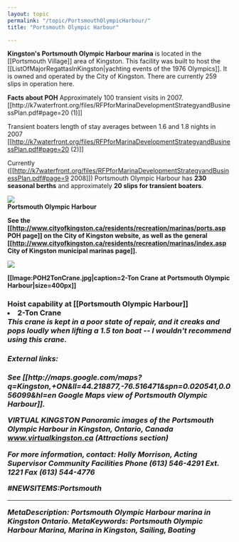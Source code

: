 ```yaml
---
layout: topic
permalink: "/topic/PortsmouthOlympicHarbour/"
title: "Portsmouth Olympic Harbour"

---
```


<strong>Kingston's Portsmouth Olympic Harbour marina</strong>  is located in the [[Portsmouth Village]] area of Kingston.  This facility  was built to host the [[ListOfMajorRegattasInKingston|yachting events of the 1976 Olympics]].  It is owned and operated by the City of Kingston. There are currently 259 slips in operation here.
<div class="sidebar">
<strong>Facts about POH</strong>
Approximately 100 transient visits in 2007. [[http://k7waterfront.org/files/RFPforMarinaDevelopmentStrategyandBusinessPlan.pdf#page=20 (1)]]

Transient boaters length of stay averages between 1.6 and 1.8 nights in 2007 [[http://k7waterfront.org/files/RFPforMarinaDevelopmentStrategyandBusinessPlan.pdf#page=20 (2)]]</div>

  Currently ([[http://k7waterfront.org/files/RFPforMarinaDevelopmentStrategyandBusinessPlan.pdf#page=9 2008]]) Portsmouth Olympic Harbour has <strong>230 seasonal berths</strong> and approximately <strong>20 slips for transient boaters</strong>.

<img src="http://home.ca.inter.net/~gkmd/portsmouth.jpg"><br><b>Portsmouth Olympic Harbour

See the [[http://www.cityofkingston.ca/residents/recreation/marinas/ports.asp POH page]] on the City of Kingston website, as well as the general [[http://www.cityofkingston.ca/residents/recreation/marinas/index.asp City of Kingston municipal marinas page]].

<a href="http://www.cityofkingston.ca/residents/recreation/marinas/ports.asp"><img src="http://www.cityofkingston.ca/img/maps/parks/olymharb.gif" border="0"></a>


<a name="hoist">
[[Image:POH2TonCrane.jpg|caption=2-Ton Crane at Portsmouth Olympic Harbour|size=400px]]

<h3>Hoist capability at [[Portsmouth Olympic Harbour]]
<li>2-Ton Crane
<br><i>This crane is kept in a poor state of repair, and it creaks and pops loudly when lifting a 1.5 ton boat -- I wouldn't recommend using this crane.

<a name="external links">
<h4>External links:</h4>
See [[http://maps.google.com/maps?q=Kingston,+ON&ll=44.218877,-76.516471&spn=0.020541,0.056099&hl=en Google Maps view of Portsmouth Olympic Harbour]].

<strong>VIRTUAL KINGSTON</striuong>
Panoramic images of the Portsmouth Olympic Harbour in Kingston, Ontario, Canada
www.virtualkingston.ca (Attractions section)

<strong>For more information</strong>, contact:
Holly Morrison,
Acting Supervisor Community Facilities
Phone (613) 546-4291 Ext. 1221
Fax (613) 544-4776

#NEWSITEMS:Portsmouth


----
MetaDescription: Portsmouth Olympic Harbour marina in Kingston Ontario.
MetaKeywords: Portsmouth Olympic Harbour Marina, Marina in Kingston, Sailing, Boating

